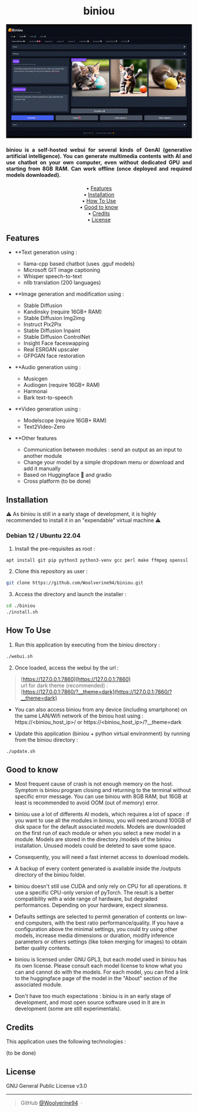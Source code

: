<h1 align="center">
  <br>
  biniou
  <br>
</h1>

<p align="center">
  <img src="./pix/biniou.gif" alt="biniou screenshot"/>
</p>

<h4 align="justify">biniou is a self-hosted webui for several kinds of GenAI (generative artificial intelligence). You can generate multimedia contents with AI and use chatbot on your own computer, even without dedicated GPU and starting from 8GB RAM. Can work offline (once deployed and required models downloaded).</h4>

<p align="center">
  • <a href="#features">Features</a><br/>
  • <a href="#installation">Installation</a><br/>
  • <a href="#how-to-use">How To Use</a><br/>
  • <a href="#good-to-know">Good to know</a><br/>
  • <a href="#credits">Credits</a><br/>
  • <a href="#license">License</a><br/>
</p>


## Features
* **Text generation using  :
  - llama-cpp based chatbot (uses .gguf models)
  - Microsoft GIT image captioning
  - Whisper speech-to-text
  - nllb translation (200 languages)

* **Image generation and modification using :
  - Stable Diffusion
  - Kandinsky (require 16GB+ RAM) 
  - Stable Diffusion Img2img
  - Instruct Pix2Pix
  - Stable Diffusion Inpaint
  - Stable Diffusion ControlNet
  - Insight Face faceswapping 
  - Real ESRGAN upscaler
  - GFPGAN face restoration

* **Audio generation using :
  - Musicgen
  - Audiogen (require 16GB+ RAM)
  - Harmonai
  - Bark text-to-speech 

* **Video generation using :
  - Modelscope (require 16GB+ RAM)
  - Text2Video-Zero

* **Other features 
  - Communication between modules : send an output as an input to another module
  - Change your model by a simple dropdown menu or download and add it manually 
  - Based on Huggingface 🤗 and gradio
  - Cross platform (to be done)

## Installation 

⚠️ As biniou is still in a early stage of development, it is highly recommended to install it in an "expendable" virtual machine ⚠️

### Debian 12 /  Ubuntu 22.04

  1. Install the pre-requisites as root :
```bash
apt install git pip python3 python3-venv gcc perl make ffmpeg openssl
```

  2. Clone this repository as user : 
```bash
git clone https://github.com/Woolverine94/biniou.git
```

  3. Access the directory and launch the installer :
```bash
cd ./biniou
./install.sh
```

## How To Use

  1. Run this application by executing from the biniou directory : 
```bash
./webui.sh
```

  2. Once loaded, access the webui by the url :<br/>
> [https://127.0.0.1:7860](https://127.0.0.1:7860)<br/>
  url for dark theme (recommended) :<br/>
> [https://127.0.0.1:7860/?__theme=dark](https://127.0.0.1:7860/?__theme=dark)<br/>

- You can also access biniou from any device (including smartphone) on the same LAN/Wifi network of the biniou host using : <br/>
https://<biniou_host_ip>/ or https://<biniou_host_ip>/?__theme=dark

- Update this application (biniou + python virtual environment) by running from the biniou directory : 
```bash
./update.sh
```

## Good to know

- Most frequent cause of crash is not enough memory on the host. Symptom is biniou program closing and returning to the terminal without specific error message. You can use biniou with 8GB RAM, but 16GB at least is recommended to avoid OOM (out of memory) error. 

- biniou use a lot of differents AI models, which requires a lot of space : if you want to use all the modules in biniou, you will need around 100GB of disk space for the default associated models. Models are downloaded on the first run of each module or when you select a new model in a module. Models are stored in the directory /models of the biniou installation. Unused models could be deleted to save some space. 

- Consequently, you will need a fast internet access to download models.

- A backup of every content generated is available inside the /outputs directory of the biniou folder.

- biniou doesn't still use CUDA and only rely on CPU for all operations. It use a specific CPU-only version of pyTorch. The result is a better compatibility with a wide range of hardware, but degraded performances. Depending on your hardware, expect slowness. 

- Defaults settings are selected to permit generation of contents on low-end computers, with the best ratio performance/quality. If you have a configuration above the minimal settings, you could try using other models, increase media dimensions or duration, modify inference parameters or others settings (like token merging for images) to obtain better quality contents.

- biniou is licensed under GNU GPL3, but each model used in biniou has its own license. Please consult each model license to know what you can and cannot do with the models. For each model, you can find a link to the huggingface page of the model in the "About" section of the associated module.

- Don't have too much expectations : biniou is in an early stage of development, and most open source software used in it are in development (some are still experimentals).

## Credits

This application uses the following technologies :

(to be done)

## License

GNU General Public License v3.0

---

> GitHub [@Woolverine94](https://github.com/Woolverine94) &nbsp;&middot;&nbsp;
